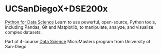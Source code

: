 # UCSanDiegoX+DSE200x

[Python for Data Science](https://www.edx.org/course/python-for-data-science)
Learn to use powerful, open-source, Python tools, including Pandas, Git and Matplotlib, to manipulate, analyze, and visualize complex datasets.

Part of 4-course [Data Science](https://www.edx.org/micromasters/data-science) MicroMasters program from University of San-Diego
